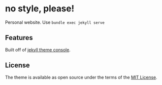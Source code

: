 # no style, please!

Personal website. Use `bundle exec jekyll serve`
## Features

Built off of <a href="https://github.com/b2a3e8/jekyll-theme-console">jekyll theme console</a>.

## License

The theme is available as open source under the terms of the [MIT License](https://opensource.org/licenses/MIT).
